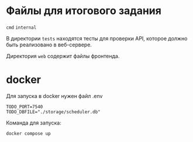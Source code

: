 # Файлы для итогового задания

`cmd`
`internal`

В директории `tests` находятся тесты для проверки API, которое должно быть реализовано в веб-сервере.

Директория `web` содержит файлы фронтенда.


# docker

Для запуска в docker нужен файл .env

```
TODO_PORT=7540
TODO_DBFILE="./storage/scheduler.db"
```

Команда для запуска:

```
docker compose up
```
